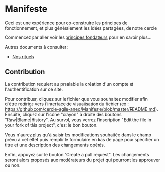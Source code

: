 # Manifeste

Ceci est une expérience pour co-construire les principes de fonctionnement, et plus  généralement les idées partagées, de notre cercle

Commencez par aller voir les [principes fondateurs](https://github.com/cercle-agile-aneo/Manifeste/blob/master/Principes%20fondateurs.md) pour en savoir plus...

Autres documents à consulter :
*  [Nos rituels](https://github.com/cercle-agile-aneo/Manifeste/blob/master/Nos%20rituels.md)

## Contribution

La contribution requiert au préalable la création d'un compte et l'authentification sur ce site.

Pour contribuer, cliquez sur le fichier que vous souhaitez modifier afin d'être redirigé vers l'interface de visualisation du fichier (ex : https://github.com/cercle-agile-aneo/Manifeste/blob/master/README.md). Ensuite, cliquez sur l'icône "crayon" à droite des boutons "Raw|Blame|History". Au survol, vous verrez l'inscription "Edit the file in your fork of this project", c'est le bon bouton.

Vous n'aurez plus qu'à saisir les modifications souhaitée dans le champ prévu à cet effet puis remplir le formulaire en bas de page pour spécifier un titre et une description des changements opérés.

Enfin, appuyez sur le bouton "Create a pull request".
Les changements seront alors proposés aux modérateurs du projet qui pourront les approuver ou non.
